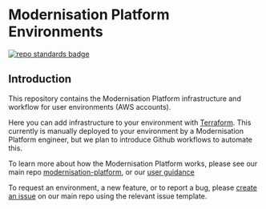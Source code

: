 # Modernisation Platform Environments
[![repo standards badge](https://img.shields.io/badge/dynamic/json?color=blue&style=for-the-badge&logo=github&label=MoJ%20Compliant&query=%24.result&url=https%3A%2F%2Foperations-engineering-reports.cloud-platform.service.justice.gov.uk%2Fapi%2Fv1%2Fcompliant_public_repositories%2Fmodernisation-platform-environments)](https://operations-engineering-reports.cloud-platform.service.justice.gov.uk/public-github-repositories.html#modernisation-platform-environments "Link to report")

## Introduction

This repository contains the Modernisation Platform infrastructure and workflow for user environments (AWS accounts). 

Here you can add infrastructure to your environment with [Terraform](https://www.terraform.io/). This currently is manually deployed to your environment by a Modernisation Platform engineer, but we plan to introduce Github workflows to automate this.

To learn more about how the Modernisation Platform works, please see our main repo [modernisation-platform](https://github.com/ministryofjustice/modernisation-platform), or our [user guidance](https://ministryofjustice.github.io/modernisation-platform)

To request an environment, a new feature, or to report a bug, please [create an issue](https://github.com/ministryofjustice/modernisation-platform/issues/new/choose) on our main repo using the relevant issue template.

